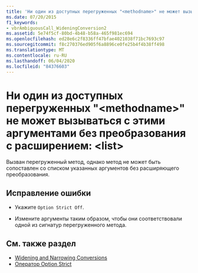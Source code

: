 ```yaml
---
title: 'Ни один из доступных перегруженных "<methodname>" не может вызываться с этими аргументами без преобразования с расширением:  <list>'
ms.date: 07/20/2015
f1_keywords:
- vbrAmbiguousCall_WideningConversion2
ms.assetid: 5e74f5cf-80bd-4b48-b58a-465f981ec694
ms.openlocfilehash: ed28e6c2f8336ff47bfae4021038f71bc7693c97
ms.sourcegitcommit: f8c270376ed905f6a8896ce0fe25b4f4b38ff498
ms.translationtype: MT
ms.contentlocale: ru-RU
ms.lasthandoff: 06/04/2020
ms.locfileid: "84376603"
---
```

# <a name="no-accessible-overloaded-methodname-can-be-called-with-these-arguments-without-a-widening-conversion-list"></a>Ни один из доступных перегруженных "\<methodname>" не может вызываться с этими аргументами без преобразования с расширением: \<list>
Вызван перегруженный метод, однако метод не может быть сопоставлен со списком указанных аргументов без расширяющего преобразования.  
  
## <a name="to-correct-this-error"></a>Исправление ошибки  
  
- Укажите `Option Strict Off`.  
  
- Измените аргументы таким образом, чтобы они соответствовали одной из сигнатур перегруженного метода.  
  
## <a name="see-also"></a>См. также раздел

- [Widening and Narrowing Conversions](../programming-guide/language-features/data-types/widening-and-narrowing-conversions.md)
- [Оператор Option Strict](../language-reference/statements/option-strict-statement.md)

